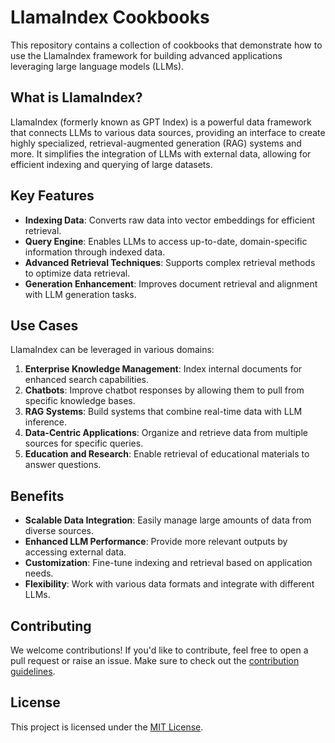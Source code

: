 # LlamaIndex Cookbooks

This repository contains a collection of cookbooks that demonstrate how to use the LlamaIndex framework for building advanced applications leveraging large language models (LLMs). 

## What is LlamaIndex?

LlamaIndex (formerly known as GPT Index) is a powerful data framework that connects LLMs to various data sources, providing an interface to create highly specialized, retrieval-augmented generation (RAG) systems and more. It simplifies the integration of LLMs with external data, allowing for efficient indexing and querying of large datasets.

## Key Features

- **Indexing Data**: Converts raw data into vector embeddings for efficient retrieval.
- **Query Engine**: Enables LLMs to access up-to-date, domain-specific information through indexed data.
- **Advanced Retrieval Techniques**: Supports complex retrieval methods to optimize data retrieval.
- **Generation Enhancement**: Improves document retrieval and alignment with LLM generation tasks.

## Use Cases

LlamaIndex can be leveraged in various domains:

1. **Enterprise Knowledge Management**: Index internal documents for enhanced search capabilities.
2. **Chatbots**: Improve chatbot responses by allowing them to pull from specific knowledge bases.
3. **RAG Systems**: Build systems that combine real-time data with LLM inference.
4. **Data-Centric Applications**: Organize and retrieve data from multiple sources for specific queries.
5. **Education and Research**: Enable retrieval of educational materials to answer questions.

## Benefits

- **Scalable Data Integration**: Easily manage large amounts of data from diverse sources.
- **Enhanced LLM Performance**: Provide more relevant outputs by accessing external data.
- **Customization**: Fine-tune indexing and retrieval based on application needs.
- **Flexibility**: Work with various data formats and integrate with different LLMs.

## Contributing

We welcome contributions! If you'd like to contribute, feel free to open a pull request or raise an issue. Make sure to check out the [contribution guidelines](CONTRIBUTING.md).

## License

This project is licensed under the [MIT License](LICENSE).
